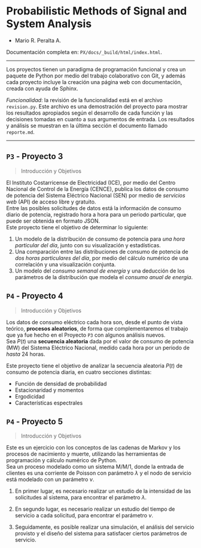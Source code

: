# Probabilistic Methods of Signal and System Analysis

* Mario R. Peralta A.

Documentación completa en: `PX/docs/_build/html/index.html`.

---

Los proyectos tienen un paradigma de programación funcional y crea un paquete de Python por medio del trabajo colaborativo con Git, y además cada proyecto incluye la creación una página web con documentación, creada con ayuda de Sphinx.<br>

*Funcionalidad*: la revisión de la funcionalidad está en el archivo `revision.py`. Este archivo es una demostración del proyecto para mostrar los resultados apropiados según el desarrollo de cada función y las decisiones tomadas en cuanto a sus argumentos de entrada. Los resultados y análisis se muestran en la última sección el documento llamado `reporte.md`.

---

## `P3` - Proyecto 3
> Introducción y Objetivos

El Instituto Costarricense de Electricidad (ICE), por medio del Centro Nacional de Control de la Energía (CENCE), publica los datos de consumo de potencia del Sistema Eléctrico Nacional (SEN) por medio de *servicios web* (API) de acceso libre y gratuito.<br>
Entre las posibles solicitudes de datos está la información de consumo diario de potencia, registrado hora a hora para un periodo particular, que puede ser obtenida en formato JSON. <br>
Este proyecto tiene el objetivo de determinar lo siguiente:

1. Un modelo de la distribución de consumo de potencia para *una hora particular del día*, junto con su visualización y estadísticas.
1. Una comparación entre las distribuciones de consumo de potencia de *dos horas particulares del día*, por medio del cálculo numérico de una correlación y una visualización conjunta.
1. Un modelo del *consumo semanal de energía* y una deducción de los parámetros de la distribución que modela el *consumo anual de energía*.


## `P4` - Proyecto 4
> Introducción y Objetivos

Los datos de consumo eléctrico cada hora son, desde el punto de vista teórico, **procesos aleatorios**, de forma que complementaremos el trabajo que ya fue hecho en el Proyecto `P3` con algunos análisis nuevos. <br>
Sea $P(t)$ una **secuencia aleatoria** dada por el valor de consumo de potencia (MW) del Sistema Eléctrico Nacional, medido cada hora por un periodo de *hasta* 24 horas.

Este proyecto tiene el objetivo de analizar la secuencia aleatoria $P(t)$ de consumo de potencia diaria, en cuatro secciones distintas:

- Función de densidad de probabilidad
- Estacionaridad y momentos
- Ergodicidad
- Características espectrales

## `P4` - Proyecto 5
> Introducción y Objetivos

Este es un ejercicio con los conceptos de las cadenas de Markov y los procesos de nacimiento y muerte, utilizando las herramientas de programación y cálculo numérico de Python.<br>
Sea un proceso modelado como un sistema M/M/1, donde la entrada de clientes es una corriente de Poisson con parámetro $\lambda$ y el nodo de servicio está modelado con un parámetro $\nu$. <br>

1. En primer lugar, es necesario realizar un estudio de la intensidad de las solicitudes al sistema, para encontrar el parámetro $\lambda$.

1. En segundo lugar, es necesario realizar un estudio del tiempo de servicio a cada solicitud, para encontrar el parámetro $\nu$.

1. Seguidamente, es posible realizar una simulación, el análisis del servicio provisto y el diseño del sistema para satisfacer ciertos parámetros de servicio.